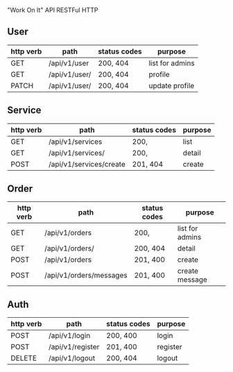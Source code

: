"Work On It" API RESTFul HTTP


## User

| http verb | path                    | status codes | purpose         |
|-----------|-------------------------|--------------|-----------------|
| GET       | /api/v1/user            | 200, 404     | list for admins |
| GET       | /api/v1/user/<nickname> | 200, 404     | profile         |
| PATCH     | /api/v1/user/<nickname> | 200, 404     | update profile  |


## Service

| http verb | path                    | status codes | purpose |
|-----------|-------------------------|--------------|---------|
| GET       | /api/v1/services        | 200,         | list    |
| GET       | /api/v1/services/<id>   | 200,         | detail  |
| POST      | /api/v1/services/create | 201, 404     | create  |


## Order

| http verb | path                    | status codes | purpose         |
|-----------|-------------------------|--------------|-----------------|
| GET       | /api/v1/orders          | 200,         | list for admins |
| GET       | /api/v1/orders/<id>     | 200, 404     | detail          |
| POST      | /api/v1/orders          | 201, 400     | create          |
| POST      | /api/v1/orders/messages | 201, 400     | create message  |


## Auth

| http verb | path             | status codes | purpose  |
|-----------|------------------|--------------|----------|
| POST      | /api/v1/login    | 200, 400     | login    |
| POST      | /api/v1/register | 201, 400     | register |
| DELETE    | /api/v1/logout   | 200, 404     | logout   |
